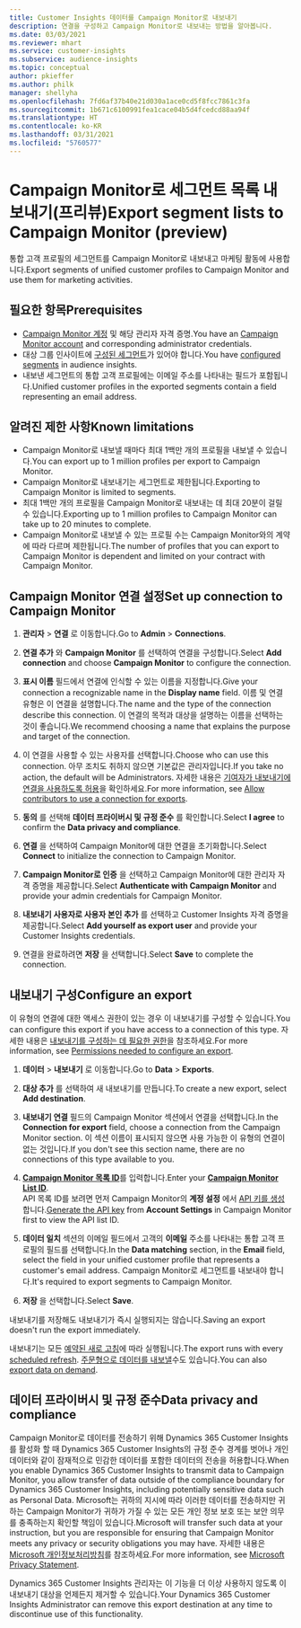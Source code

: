 ```yaml
---
title: Customer Insights 데이터를 Campaign Monitor로 내보내기
description: 연결을 구성하고 Campaign Monitor로 내보내는 방법을 알아봅니다.
ms.date: 03/03/2021
ms.reviewer: mhart
ms.service: customer-insights
ms.subservice: audience-insights
ms.topic: conceptual
author: pkieffer
ms.author: philk
manager: shellyha
ms.openlocfilehash: 7fd6af37b40e21d030a1ace0cd5f8fcc7861c3fa
ms.sourcegitcommit: 1b671c6100991fea1cace04b5d4fcedcd88aa94f
ms.translationtype: HT
ms.contentlocale: ko-KR
ms.lasthandoff: 03/31/2021
ms.locfileid: "5760577"
---
```

# <a name="export-segment-lists-to-campaign-monitor-preview"></a><span data-ttu-id="a7535-103">Campaign Monitor로 세그먼트 목록 내보내기(프리뷰)</span><span class="sxs-lookup"><span data-stu-id="a7535-103">Export segment lists to Campaign Monitor (preview)</span></span>

<span data-ttu-id="a7535-104">통합 고객 프로필의 세그먼트를 Campaign Monitor로 내보내고 마케팅 활동에 사용합니다.</span><span class="sxs-lookup"><span data-stu-id="a7535-104">Export segments of unified customer profiles to Campaign Monitor and use them for marketing activities.</span></span>

## <a name="prerequisites"></a><span data-ttu-id="a7535-105">필요한 항목</span><span class="sxs-lookup"><span data-stu-id="a7535-105">Prerequisites</span></span>

-   <span data-ttu-id="a7535-106">[Campaign Monitor 계정](https://www.campaignmonitor.com/) 및 해당 관리자 자격 증명.</span><span class="sxs-lookup"><span data-stu-id="a7535-106">You have an [Campaign Monitor account](https://www.campaignmonitor.com/) and corresponding administrator credentials.</span></span>
-   <span data-ttu-id="a7535-107">대상 그룹 인사이트에 [구성된 세그먼트](segments.md)가 있어야 합니다.</span><span class="sxs-lookup"><span data-stu-id="a7535-107">You have [configured segments](segments.md) in audience insights.</span></span>
-   <span data-ttu-id="a7535-108">내보낸 세그먼트의 통합 고객 프로필에는 이메일 주소를 나타내는 필드가 포함됩니다.</span><span class="sxs-lookup"><span data-stu-id="a7535-108">Unified customer profiles in the exported segments contain a field representing an email address.</span></span>

## <a name="known-limitations"></a><span data-ttu-id="a7535-109">알려진 제한 사항</span><span class="sxs-lookup"><span data-stu-id="a7535-109">Known limitations</span></span>

- <span data-ttu-id="a7535-110">Campaign Monitor로 내보낼 때마다 최대 1백만 개의 프로필을 내보낼 수 있습니다.</span><span class="sxs-lookup"><span data-stu-id="a7535-110">You can export up to 1 million profiles per export to Campaign Monitor.</span></span>
- <span data-ttu-id="a7535-111">Campaign Monitor로 내보내기는 세그먼트로 제한됩니다.</span><span class="sxs-lookup"><span data-stu-id="a7535-111">Exporting to Campaign Monitor is limited to segments.</span></span>
- <span data-ttu-id="a7535-112">최대 1백만 개의 프로필을 Campaign Monitor로 내보내는 데 최대 20분이 걸릴 수 있습니다.</span><span class="sxs-lookup"><span data-stu-id="a7535-112">Exporting up to 1 million profiles to Campaign Monitor can take up to 20 minutes to complete.</span></span> 
- <span data-ttu-id="a7535-113">Campaign Monitor로 내보낼 수 있는 프로필 수는 Campaign Monitor와의 계약에 따라 다르며 제한됩니다.</span><span class="sxs-lookup"><span data-stu-id="a7535-113">The number of profiles that you can export to Campaign Monitor is dependent and limited on your contract with Campaign Monitor.</span></span>

## <a name="set-up-connection-to-campaign-monitor"></a><span data-ttu-id="a7535-114">Campaign Monitor 연결 설정</span><span class="sxs-lookup"><span data-stu-id="a7535-114">Set up connection to Campaign Monitor</span></span>

1. <span data-ttu-id="a7535-115">**관리자** > **연결** 로 이동합니다.</span><span class="sxs-lookup"><span data-stu-id="a7535-115">Go to **Admin** > **Connections**.</span></span>

1. <span data-ttu-id="a7535-116">**연결 추가** 와 **Campaign Monitor** 를 선택하여 연결을 구성합니다.</span><span class="sxs-lookup"><span data-stu-id="a7535-116">Select **Add connection** and choose **Campaign Monitor** to configure the connection.</span></span>

1. <span data-ttu-id="a7535-117">**표시 이름** 필드에서 연결에 인식할 수 있는 이름을 지정합니다.</span><span class="sxs-lookup"><span data-stu-id="a7535-117">Give your connection a recognizable name in the **Display name** field.</span></span> <span data-ttu-id="a7535-118">이름 및 연결 유형은 이 연결을 설명합니다.</span><span class="sxs-lookup"><span data-stu-id="a7535-118">The name and the type of the connection describe this connection.</span></span> <span data-ttu-id="a7535-119">이 연결의 목적과 대상을 설명하는 이름을 선택하는 것이 좋습니다.</span><span class="sxs-lookup"><span data-stu-id="a7535-119">We recommend choosing a name that explains the purpose and target of the connection.</span></span>

1. <span data-ttu-id="a7535-120">이 연결을 사용할 수 있는 사용자를 선택합니다.</span><span class="sxs-lookup"><span data-stu-id="a7535-120">Choose who can use this connection.</span></span> <span data-ttu-id="a7535-121">아무 조치도 취하지 않으면 기본값은 관리자입니다.</span><span class="sxs-lookup"><span data-stu-id="a7535-121">If you take no action, the default will be Administrators.</span></span> <span data-ttu-id="a7535-122">자세한 내용은 [기여자가 내보내기에 연결을 사용하도록 허용](connections.md#allow-contributors-to-use-a-connection-for-exports)을 확인하세요.</span><span class="sxs-lookup"><span data-stu-id="a7535-122">For more information, see [Allow contributors to use a connection for exports](connections.md#allow-contributors-to-use-a-connection-for-exports).</span></span>

1. <span data-ttu-id="a7535-123">**동의** 를 선택해 **데이터 프라이버시 및 규정 준수** 를 확인합니다.</span><span class="sxs-lookup"><span data-stu-id="a7535-123">Select **I agree** to confirm the **Data privacy and compliance**.</span></span>

1. <span data-ttu-id="a7535-124">**연결** 을 선택하여 Campaign Monitor에 대한 연결을 초기화합니다.</span><span class="sxs-lookup"><span data-stu-id="a7535-124">Select **Connect** to initialize the connection to Campaign Monitor.</span></span>

1. <span data-ttu-id="a7535-125">**Campaign Monitor로 인증** 을 선택하고 Campaign Monitor에 대한 관리자 자격 증명을 제공합니다.</span><span class="sxs-lookup"><span data-stu-id="a7535-125">Select **Authenticate with Campaign Monitor** and provide your admin credentials for Campaign Monitor.</span></span>

1. <span data-ttu-id="a7535-126">**내보내기 사용자로 사용자 본인 추가** 를 선택하고 Customer Insights 자격 증명을 제공합니다.</span><span class="sxs-lookup"><span data-stu-id="a7535-126">Select **Add yourself as export user** and provide your Customer Insights credentials.</span></span>

1. <span data-ttu-id="a7535-127">연결을 완료하려면 **저장** 을 선택합니다.</span><span class="sxs-lookup"><span data-stu-id="a7535-127">Select **Save** to complete the connection.</span></span>

## <a name="configure-an-export"></a><span data-ttu-id="a7535-128">내보내기 구성</span><span class="sxs-lookup"><span data-stu-id="a7535-128">Configure an export</span></span>

<span data-ttu-id="a7535-129">이 유형의 연결에 대한 액세스 권한이 있는 경우 이 내보내기를 구성할 수 있습니다.</span><span class="sxs-lookup"><span data-stu-id="a7535-129">You can configure this export if you have access to a connection of this type.</span></span> <span data-ttu-id="a7535-130">자세한 내용은 [내보내기를 구성하는 데 필요한 권한](export-destinations.md#set-up-a-new-export)을 참조하세요.</span><span class="sxs-lookup"><span data-stu-id="a7535-130">For more information, see [Permissions needed to configure an export](export-destinations.md#set-up-a-new-export).</span></span>

1. <span data-ttu-id="a7535-131">**데이터** > **내보내기** 로 이동합니다.</span><span class="sxs-lookup"><span data-stu-id="a7535-131">Go to **Data** > **Exports**.</span></span>

1. <span data-ttu-id="a7535-132">**대상 추가** 를 선택하여 새 내보내기를 만듭니다.</span><span class="sxs-lookup"><span data-stu-id="a7535-132">To create a new export, select **Add destination**.</span></span>

1. <span data-ttu-id="a7535-133">**내보내기 연결** 필드의 Campaign Monitor 섹션에서 연결을 선택합니다.</span><span class="sxs-lookup"><span data-stu-id="a7535-133">In the **Connection for export** field, choose a connection from the Campaign Monitor section.</span></span> <span data-ttu-id="a7535-134">이 섹션 이름이 표시되지 않으면 사용 가능한 이 유형의 연결이 없는 것입니다.</span><span class="sxs-lookup"><span data-stu-id="a7535-134">If you don't see this section name, there are no connections of this type available to you.</span></span>

1. <span data-ttu-id="a7535-135">[**Campaign Monitor 목록 ID**](https://www.campaignmonitor.com/api/getting-started/#your-list-id)를 입력합니다.</span><span class="sxs-lookup"><span data-stu-id="a7535-135">Enter your [**Campaign Monitor List ID**](https://www.campaignmonitor.com/api/getting-started/#your-list-id).</span></span>    
   <span data-ttu-id="a7535-136">API 목록 ID를 보려면 먼저 Campaign Monitor의 **계정 설정** 에서 [API 키를 생성](https://www.campaignmonitor.com/api/getting-started/)합니다.</span><span class="sxs-lookup"><span data-stu-id="a7535-136">[Generate the API key](https://www.campaignmonitor.com/api/getting-started/) from **Account Settings** in Campaign Monitor first to view the API list ID.</span></span>  

3. <span data-ttu-id="a7535-137">**데이터 일치** 섹션의 이메일 필드에서 고객의 **이메일** 주소를 나타내는 통합 고객 프로필의 필드를 선택합니다.</span><span class="sxs-lookup"><span data-stu-id="a7535-137">In the **Data matching** section, in the **Email** field, select the field in your unified customer profile that represents a customer's email address.</span></span> <span data-ttu-id="a7535-138">Campaign Monitor로 세그먼트를 내보내야 합니다.</span><span class="sxs-lookup"><span data-stu-id="a7535-138">It's required to export segments to Campaign Monitor.</span></span>

1. <span data-ttu-id="a7535-139">**저장** 을 선택합니다.</span><span class="sxs-lookup"><span data-stu-id="a7535-139">Select **Save**.</span></span>

<span data-ttu-id="a7535-140">내보내기를 저장해도 내보내기가 즉시 실행되지는 않습니다.</span><span class="sxs-lookup"><span data-stu-id="a7535-140">Saving an export doesn't run the export immediately.</span></span>

<span data-ttu-id="a7535-141">내보내기는 모든 [예약된 새로 고침](system.md#schedule-tab)에 따라 실행됩니다.</span><span class="sxs-lookup"><span data-stu-id="a7535-141">The export runs with every [scheduled refresh](system.md#schedule-tab).</span></span> <span data-ttu-id="a7535-142">[주문형으로 데이터를 내보낼](export-destinations.md#run-exports-on-demand)수도 있습니다.</span><span class="sxs-lookup"><span data-stu-id="a7535-142">You can also [export data on demand](export-destinations.md#run-exports-on-demand).</span></span> 


## <a name="data-privacy-and-compliance"></a><span data-ttu-id="a7535-143">데이터 프라이버시 및 규정 준수</span><span class="sxs-lookup"><span data-stu-id="a7535-143">Data privacy and compliance</span></span>

<span data-ttu-id="a7535-144">Campaign Monitor로 데이터를 전송하기 위해 Dynamics 365 Customer Insights를 활성화 할 때 Dynamics 365 Customer Insights의 규정 준수 경계를 벗어나 개인 데이터와 같이 잠재적으로 민감한 데이터를 포함한 데이터의 전송을 허용합니다.</span><span class="sxs-lookup"><span data-stu-id="a7535-144">When you enable Dynamics 365 Customer Insights to transmit data to Campaign Monitor, you allow transfer of data outside of the compliance boundary for Dynamics 365 Customer Insights, including potentially sensitive data such as Personal Data.</span></span> <span data-ttu-id="a7535-145">Microsoft는 귀하의 지시에 따라 이러한 데이터를 전송하지만 귀하는 Campaign Monitor가 귀하가 가질 수 있는 모든 개인 정보 보호 또는 보안 의무를 충족하는지 확인할 책임이 있습니다.</span><span class="sxs-lookup"><span data-stu-id="a7535-145">Microsoft will transfer such data at your instruction, but you are responsible for ensuring that Campaign Monitor meets any privacy or security obligations you may have.</span></span> <span data-ttu-id="a7535-146">자세한 내용은 [Microsoft 개인정보처리방침](https://go.microsoft.com/fwlink/?linkid=396732)를 참조하세요.</span><span class="sxs-lookup"><span data-stu-id="a7535-146">For more information, see [Microsoft Privacy Statement](https://go.microsoft.com/fwlink/?linkid=396732).</span></span>

<span data-ttu-id="a7535-147">Dynamics 365 Customer Insights 관리자는 이 기능을 더 이상 사용하지 않도록 이 내보내기 대상을 언제든지 제거할 수 있습니다.</span><span class="sxs-lookup"><span data-stu-id="a7535-147">Your Dynamics 365 Customer Insights Administrator can remove this export destination at any time to discontinue use of this functionality.</span></span>

